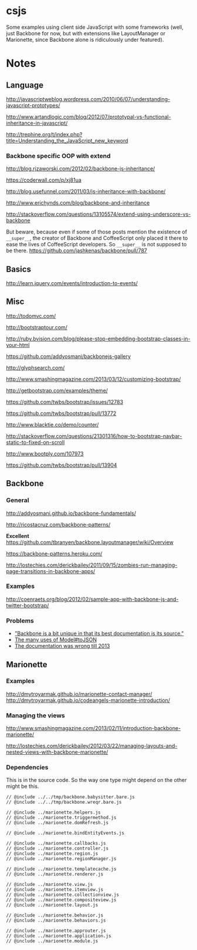 csjs
====

Some examples using client side JavaScript with some frameworks (well, just
Backbone for now, but with extensions like LayoutManager or Marionette, since
Backbone alone is ridiculously under featured).

Notes
=====

Language
--------

http://javascriptweblog.wordpress.com/2010/06/07/understanding-javascript-prototypes/

http://www.artandlogic.com/blog/2012/07/prototypal-vs-functional-inheritance-in-javascript/

http://trephine.org/t/index.php?title=Understanding_the_JavaScript_new_keyword

### Backbone specific OOP with extend
http://blog.rjzaworski.com/2012/02/backbone-js-inheritance/

https://coderwall.com/p/xj81ua

http://blog.usefunnel.com/2011/03/js-inheritance-with-backbone/

http://www.erichynds.com/blog/backbone-and-inheritance

http://stackoverflow.com/questions/13105574/extend-using-underscore-vs-backbone

But beware, because even if some of those posts mention the existence of
`__super__`, the creator of Backbone and CoffeeScript only placed it there to
ease the lives of CoffeeScript developers. So `__super__` is not supposed to be
there. https://github.com/jashkenas/backbone/pull/787

Basics
------

http://learn.jquery.com/events/introduction-to-events/


Misc
----
http://todomvc.com/

http://bootstraptour.com/

http://ruby.bvision.com/blog/please-stop-embedding-bootstrap-classes-in-your-html

https://github.com/addyosmani/backbonejs-gallery

http://glyphsearch.com/

http://www.smashingmagazine.com/2013/03/12/customizing-bootstrap/

http://getbootstrap.com/examples/theme/

https://github.com/twbs/bootstrap/issues/12783

https://github.com/twbs/bootstrap/pull/13772

http://www.blacktie.co/demo/counter/

http://stackoverflow.com/questions/21301316/how-to-bootstrap-navbar-static-to-fixed-on-scroll

http://www.bootply.com/107973

https://github.com/twbs/bootstrap/pull/13904

Backbone
--------

### General

http://addyosmani.github.io/backbone-fundamentals/

http://ricostacruz.com/backbone-patterns/

**Excellent**
https://github.com/tbranyen/backbone.layoutmanager/wiki/Overview

https://backbone-patterns.heroku.com/

http://lostechies.com/derickbailey/2011/09/15/zombies-run-managing-page-transitions-in-backbone-apps/

### Examples

http://coenraets.org/blog/2012/02/sample-app-with-backbone-js-and-twitter-bootstrap/

### Problems

* ["Backbone is a bit unique in that its best documentation is its source."](https://github.com/jashkenas/backbone/issues/3205)
* [The many uses of Model#toJSON](https://github.com/jashkenas/backbone/issues/2134)
* [The documentation was wrong till
  2013](https://github.com/braddunbar/backbone/commit/7f24896e4f90106587b5fd2ef3d7507de0d04826)


Marionette
----------

### Examples

http://dmytroyarmak.github.io/marionette-contact-manager/
http://dmytroyarmak.github.io/codeangels-marionette-introduction/

### Managing the views
http://www.smashingmagazine.com/2013/02/11/introduction-backbone-marionette/

http://lostechies.com/derickbailey/2012/03/22/managing-layouts-and-nested-views-with-backbone-marionette/

### Dependencies

This is in the source code. So the way one type might depend on the other might
be this.

```
// @include ../../tmp/backbone.babysitter.bare.js
// @include ../../tmp/backbone.wreqr.bare.js

// @include ../marionette.helpers.js
// @include ../marionette.triggermethod.js
// @include ../marionette.domRefresh.js

// @include ../marionette.bindEntityEvents.js

// @include ../marionette.callbacks.js
// @include ../marionette.controller.js
// @include ../marionette.region.js
// @include ../marionette.regionManager.js

// @include ../marionette.templatecache.js
// @include ../marionette.renderer.js

// @include ../marionette.view.js
// @include ../marionette.itemview.js
// @include ../marionette.collectionview.js
// @include ../marionette.compositeview.js
// @include ../marionette.layout.js

// @include ../marionette.behavior.js
// @include ../marionette.behaviors.js

// @include ../marionette.approuter.js
// @include ../marionette.application.js
// @include ../marionette.module.js
```
